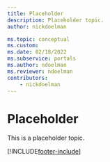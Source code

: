 ```yaml
---
title: Placeholder
description: Placeholder topic.
author: nickdoelman

ms.topic: conceptual
ms.custom: 
ms.date: 02/18/2022
ms.subservice: portals
ms.author: ndoelman
ms.reviewer: ndoelman
contributors:
    - nickdoelman
---
```


# Placeholder

This is a placeholder topic.

[!INCLUDE[footer-include](../../includes/footer-banner.md)]
